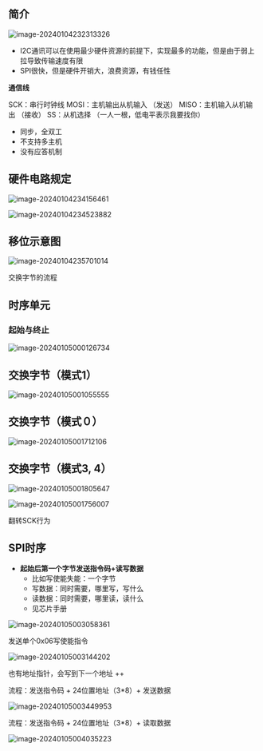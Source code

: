 ## 简介

![image-20240104232313326](C:/Users/24962/AppData/Roaming/Typora/typora-user-images/image-20240104232313326.png)

-   I2C通讯可以在使用最少硬件资源的前提下，实现最多的功能，但是由于弱上拉导致传输速度有限
-   SPI很快，但是硬件开销大，浪费资源，有钱任性

**通信线**

SCK：串行时钟线
MOSI：主机输出从机输入 （发送）
MISO：主机输入从机输出 （接收）
SS：从机选择 （一人一根，低电平表示我要找你）

-   同步，全双工
-   不支持多主机
-   没有应答机制

## 硬件电路规定

![image-20240104234156461](C:/Users/24962/AppData/Roaming/Typora/typora-user-images/image-20240104234156461.png)

![image-20240104234523882](C:/Users/24962/AppData/Roaming/Typora/typora-user-images/image-20240104234523882.png)

## 移位示意图

![image-20240104235701014](C:/Users/24962/AppData/Roaming/Typora/typora-user-images/image-20240104235701014.png)

交换字节的流程

## 时序单元

### 起始与终止

![image-20240105000126734](C:/Users/24962/AppData/Roaming/Typora/typora-user-images/image-20240105000126734.png)

## 交换字节（模式1）

![image-20240105001055555](C:/Users/24962/AppData/Roaming/Typora/typora-user-images/image-20240105001055555.png)

## 交换字节（模式０）

![image-20240105001712106](C:/Users/24962/AppData/Roaming/Typora/typora-user-images/image-20240105001712106.png)

## 交换字节（模式3, 4）

![image-20240105001805647](C:/Users/24962/AppData/Roaming/Typora/typora-user-images/image-20240105001805647.png)

![image-20240105001756007](C:/Users/24962/AppData/Roaming/Typora/typora-user-images/image-20240105001756007.png)

翻转SCK行为

## SPI时序

-   **起始后第一个字节发送指令码+读写数据**
    -   比如写使能失能：一个字节
    -   写数据：同时需要，哪里写，写什么
    -   读数据：同时需要，哪里读，读什么
    -   见芯片手册

![image-20240105003058361](C:/Users/24962/AppData/Roaming/Typora/typora-user-images/image-20240105003058361.png)

发送单个0x06写使能指令

![image-20240105003144202](C:/Users/24962/AppData/Roaming/Typora/typora-user-images/image-20240105003144202.png)

也有地址指针，会写到下一个地址 ++

流程：发送指令码 + 24位置地址（3*8）+ 发送数据

![image-20240105003449953](C:/Users/24962/AppData/Roaming/Typora/typora-user-images/image-20240105003449953.png)

流程：发送指令码 + 24位置地址（3*8）+ 读取数据

![image-20240105004035223](C:/Users/24962/AppData/Roaming/Typora/typora-user-images/image-20240105004035223.png)
